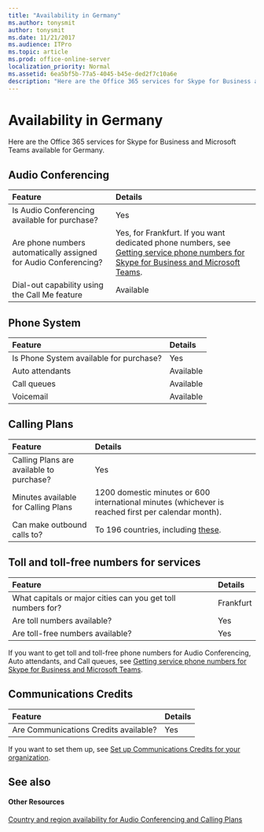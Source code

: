```yaml
---
title: "Availability in Germany"
ms.author: tonysmit
author: tonysmit
ms.date: 11/21/2017
ms.audience: ITPro
ms.topic: article
ms.prod: office-online-server
localization_priority: Normal
ms.assetid: 6ea5bf5b-77a5-4045-b45e-ded2f7c10a6e
description: "Here are the Office 365 services for Skype for Business and Microsoft Teams available for Germany."
---
```


# Availability in Germany

Here are the Office 365 services for Skype for Business and Microsoft Teams available for Germany.
  
## Audio Conferencing

|**Feature**|**Details**|
|:-----|:-----|
|Is Audio Conferencing available for purchase?  <br/> |Yes  <br/> |
|Are phone numbers automatically assigned for Audio Conferencing?  <br/> |Yes, for Frankfurt. If you want dedicated phone numbers, see [Getting service phone numbers for Skype for Business and Microsoft Teams](../what-is-phone-system-in-office-365/getting-service-phone-numbers-for-skype-for-business-and-microsoft-teams.md).  <br/> |
|Dial-out capability using the Call Me feature  <br/> |Available  <br/> |
   
## Phone System

|**Feature**|**Details**|
|:-----|:-----|
|Is Phone System available for purchase?  <br/> |Yes  <br/> |
| Auto attendants <br/> |Available  <br/> |
|Call queues  <br/> |Available  <br/> |
|Voicemail  <br/> |Available  <br/> |
   
## Calling Plans

|**Feature**|**Details**|
|:-----|:-----|
|Calling Plans are available to purchase?  <br/> |Yes  <br/> |
|Minutes available for Calling Plans  <br/> |1200 domestic minutes or 600 international minutes (whichever is reached first per calendar month).  <br/> |
|Can make outbound calls to?  <br/> | To 196 countries, including [these](users-can-make-outbound-calls-to-these-countries-and-regions.md).  <br/> |
   
## Toll and toll-free numbers for services

|**Feature**|**Details**|
|:-----|:-----|
|What capitals or major cities can you get toll numbers for?  <br/> |Frankfurt  <br/> |
|Are toll numbers available?  <br/> |Yes  <br/> |
|Are toll-free numbers available?  <br/> |Yes  <br/> |
   
 If you want to get toll and toll-free phone numbers for Audio Conferencing, Auto attendants, and Call queues, see [Getting service phone numbers for Skype for Business and Microsoft Teams](../what-is-phone-system-in-office-365/getting-service-phone-numbers-for-skype-for-business-and-microsoft-teams.md).
  
## Communications Credits

|**Feature**|**Details**|
|:-----|:-----|
|Are Communications Credits available?  <br/> |Yes  <br/> |
   
If you want to set them up, see [Set up Communications Credits for your organization](../skype-for-business-and-microsoft-teams-add-on-licensing/set-up-communications-credits-for-your-organization.md).
  
## See also

#### Other Resources

[Country and region availability for Audio Conferencing and Calling Plans](country-and-region-availability-for-audio-conferencing-and-calling-plans.md)

